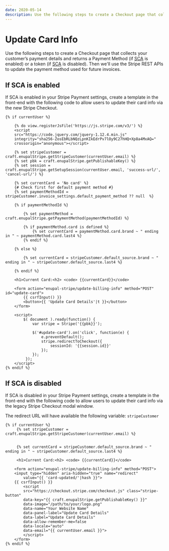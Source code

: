 ```yaml
---
date: 2020-05-14
description: Use the following steps to create a Checkout page that collects your customer’s payment details and returns a Payment Method
---
```


# Update Card Info

Use the following steps to create a Checkout page that collects your customer’s payment details and returns a Payment Method (if [SCA](https://enupal.com/craft-plugins/stripe-payments/docs/getting-started/sca) is enabled) or a token (if [SCA](https://enupal.com/craft-plugins/stripe-payments/docs/getting-started/sca) is disabled). Then we'll use the Stripe REST APIs to update the payment method used for future invoices.

## If SCA is enabled

If SCA is enabled in your Stripe Payment settings, create a template in the front-end with the following code to allow users to update their card info via the new Stripe Checkout.

```twig
{% if currentUser %}

    {% do view.registerJsFile('https://js.stripe.com/v3/') %}
    <script
    src="https://code.jquery.com/jquery-1.12.4.min.js"
    integrity="sha256-ZosEbRLbNQzLpnKIkEdrPv7lOy9C27hHQ+Xp8a4MxAQ="
    crossorigin="anonymous"></script>

    {% set stripeCustomer = craft.enupalStripe.getStripeCustomer(currentUser.email) %}  
    {% set pbk = craft.enupalStripe.getPublishableKey() %}
    {% set session = craft.enupalStripe.getSetupSession(currentUser.email, 'success-url/', 'cancel-url/') %}  
    
    {% set currentCard = 'No card' %}
    {# Check first for default payment method #}
    {% set paymentMethodId = stripeCustomer.invoice_settings.default_payment_method ?? null  %}

    {% if paymentMethodId %}
        
        {% set paymentMethod = craft.enupalStripe.getPaymentMethod(paymentMethodId) %}

        {% if paymentMethod.card is defined %}
            {% set currentCard = paymentMethod.card.brand ~ " ending in " ~ paymentMethod.card.last4 %}
        {% endif %}

    {% else %}

        {% set currentCard = stripeCustomer.default_source.brand ~ " ending in " ~ stripeCustomer.default_source.last4 %}

    {% endif %}

    <h1>Current Card:<h2> <code> {{currentCard}}</code>
     
    <form action="enupal-stripe/update-billing-info" method="POST" id="update-card">
        {{ csrfInput() }}
        <button>{{ 'Update Card Details'|t }}</button>
    </form>

    <script>
        $( document ).ready(function() {
            var stripe = Stripe('{{pbk}}');

            $('#update-card').on('click', function(e) {
                e.preventDefault();
                stripe.redirectToCheckout({
                    sessionId: '{{session.id}}'
                });
            });
         });
    </script>
{% endif %}
```

## If SCA is disabled

If SCA is disabled in your Stripe Payment settings, create a template in the front-end with the following code to allow users to update their card info via the legacy Stripe Checkout modal window.

The redirect URL will have available the following variable: `stripeCustomer`

```twig
{% if currentUser %}
     {% set stripeCustomer = craft.enupalStripe.getStripeCustomer(currentUser.email) %}  
     
   
     {% set currentCard = stripeCustomer.default_source.brand ~ " ending in " ~ stripeCustomer.default_source.last4 %}

     <h1>Current Card:<h2> <code> {{currentCard}}</code>
     
    <form action="enupal-stripe/update-billing-info" method="POST">
    <input type="hidden" aria-hidden="true" name="redirect"
        value="{{ 'card-updated/'|hash }}">
    {{ csrfInput() }}
        <script
        src="https://checkout.stripe.com/checkout.js" class="stripe-button"
        data-key="{{ craft.enupalStripe.getPublishableKey() }}"
        data-image="/path/to/your/logo.png"
        data-name="Your Website Name"
        data-panel-label="Update Card Details"
        data-label="Update Card Details"
        data-allow-remember-me=false
        data-locale="auto"
        data-email="{{ currentUser.email }}">
        </script>
    </form>
{% endif %}
```